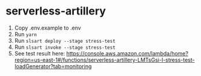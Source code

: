 # serverless-artillery

1. Copy .env.example to .env
2. Run `yarn`
3. Run `slsart deploy --stage stress-test`
4. Run `slsart invoke --stage stress-test`
5. See test result here: https://console.aws.amazon.com/lambda/home?region=us-east-1#/functions/serverless-artillery-LMTsGsi-I-stress-test-loadGenerator?tab=monitoring

